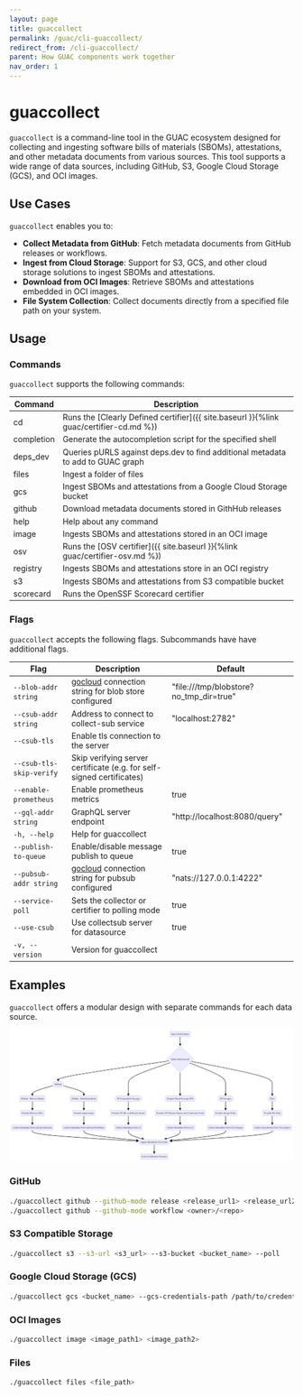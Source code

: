 ```yaml
---
layout: page
title: guaccollect
permalink: /guac/cli-guaccollect/
redirect_from: /cli-guaccollect/
parent: How GUAC components work together
nav_order: 1
---
```


# guaccollect

`guaccollect` is a command-line tool in the GUAC ecosystem designed for
collecting and ingesting software bills of materials (SBOMs), attestations, and
other metadata documents from various sources. This tool supports a wide range
of data sources, including GitHub, S3, Google Cloud Storage (GCS), and OCI
images.

## Use Cases

`guaccollect` enables you to:

- **Collect Metadata from GitHub**: Fetch metadata documents from GitHub
  releases or workflows.
- **Ingest from Cloud Storage**: Support for S3, GCS, and other cloud storage
  solutions to ingest SBOMs and attestations.
- **Download from OCI Images**: Retrieve SBOMs and attestations embedded in OCI
  images.
- **File System Collection**: Collect documents directly from a specified file
  path on your system.

## Usage

### Commands

`guaccollect` supports the following commands:

| Command    | Description                                                                            |
| ---------- | -------------------------------------------------------------------------------------- |
| cd         | Runs the [Clearly Defined certifier]({{ site.baseurl }}{%link guac/certifier-cd.md %}) |
| completion | Generate the autocompletion script for the specified shell                             |
| deps_dev   | Queries pURLS against deps.dev to find additional metadata to add to GUAC graph        |
| files      | Ingest a folder of files                                                               |
| gcs        | Ingest SBOMs and attestations from a Google Cloud Storage bucket                       |
| github     | Download metadata documents stored in GithHub releases                                 |
| help       | Help about any command                                                                 |
| image      | Ingests SBOMs and attestations stored in an OCI image                                  |
| osv        | Runs the [OSV certifier]({{ site.baseurl }}{%link guac/certifier-osv.md %})            |
| registry   | Ingests SBOMs and attestations store in an OCI registry                                |
| s3         | Ingests SBOMs and attestations from S3 compatible bucket                               |
| scorecard  | Runs the OpenSSF Scorecard certifier                                                   |

### Flags

`guaccollect` accepts the following flags. Subcommands have have additional
flags.

| Flag                     | Description                                                                            | Default                                 |
| ------------------------ | -------------------------------------------------------------------------------------- | --------------------------------------- |
| `--blob-addr string`     | [gocloud](https://gocloud.dev/howto/blob/) connection string for blob store configured | "file:///tmp/blobstore?no_tmp_dir=true" |
| `--csub-addr string`     | Address to connect to collect-sub service                                              | "localhost:2782"                        |
| `--csub-tls`             | Enable tls connection to the server                                                    |
| `--csub-tls-skip-verify` | Skip verifying server certificate (e.g. for self-signed certificates)                  |
| `--enable-prometheus`    | Enable prometheus metrics                                                              | true                                    |
| `--gql-addr string`      | GraphQL server endpoint                                                                | "http://localhost:8080/query"           |
| `-h, --help`             | Help for guaccollect                                                                   |
| `--publish-to-queue`     | Enable/disable message publish to queue                                                | true                                    |
| `--pubsub-addr string`   | [gocloud](https://gocloud.dev/howto/blob/) connection string for pubsub configured     | "nats://127.0.0.1:4222"                 |
| `--service-poll`         | Sets the collector or certifier to polling mode                                        | true                                    |
| `--use-csub`             | Use collectsub server for datasource                                                   | true                                    |
| `-v, --version`          | Version for guaccollect                                                                |

## Examples

`guaccollect` offers a modular design with separate commands for each data
source.

![guaccollect graph](../assets/images/guaccollectGraph.png)

### GitHub

```bash
./guaccollect github --github-mode release <release_url1> <release_url2>
./guaccollect github --github-mode workflow <owner>/<repo>
```

### S3 Compatible Storage

```bash
./guaccollect s3 --s3-url <s3_url> --s3-bucket <bucket_name> --poll
```

### Google Cloud Storage (GCS)

```bash
./guaccollect gcs <bucket_name> --gcs-credentials-path /path/to/credentials.json
```

### OCI Images

```bash
./guaccollect image <image_path1> <image_path2>
```

### Files

```bash
./guaccollect files <file_path>
```
